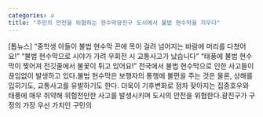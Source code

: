 ```yaml
---
categories: a
title: "주민의 안전을 위협하는 현수막광진구 도시에서 불법 현수막을 지우다"
---
```

[톱뉴스] “중학생 아들이 불법 현수막 끈에 목이 걸려 넘어지는 바람에 머리를 다쳤어요!” “불법 현수막으로 시야가 가려 우회전 시 교통사고가 났습니다” “태풍에 불법 현수막이 찢어져 전깃줄에서 불꽃이 튀고 있어요!” 전국에서 불법 현수막으로 인한 사고들이 끊임없이 발생하고 있다.불법 현수막은 보행자의 통행에 불편을 주는 것은 물론, 상해를 입히기도, 교통사고를 유발하기도 한다. 더욱이 기후변화로 점차 잦아지는 집중호우와 태풍에 매우 취약해 위험천만한 사고를 발생시키며 도시의 안전을 위협한다.광진구가 구정의 가장 우선 가치인 구민의